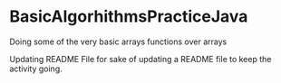 # BasicAlgorhithmsPracticeJava

Doing some of the very basic arrays functions over arrays

Updating README File for sake of updating a README file to keep the activity going. 
